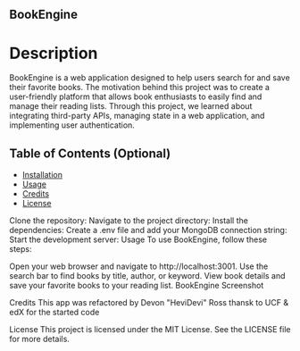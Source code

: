 
## BookEngine

# Description
BookEngine is a web application designed to help users search for and save their favorite books. The motivation behind this project was to create a user-friendly platform that allows book enthusiasts to easily find and manage their reading lists.  Through this project, we learned about integrating third-party APIs, managing state in a web application, and implementing user authentication.

## Table of Contents (Optional)

- [Installation](#installation)
- [Usage](#usage)
- [Credits](#credits)
- [License](#license)

Clone the repository:
Navigate to the project directory:
Install the dependencies:
Create a .env file and add your MongoDB connection string:
Start the development server:
Usage
To use BookEngine, follow these steps:

Open your web browser and navigate to http://localhost:3001.
Use the search bar to find books by title, author, or keyword.
View book details and save your favorite books to your reading list.
BookEngine Screenshot

Credits
This app was refactored by Devon "HeviDevi" Ross
thansk to UCF & edX for the started code

License
This project is licensed under the MIT License. See the LICENSE file for more details.

